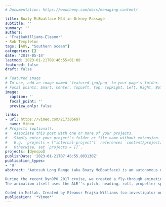 ```yaml
---
# Documentation: https://wowchemy.com/docs/managing-content/

title: Boaty McBoatface M44 in Orkney Passage
subtitle: ''
summary: ''
authors:
- "FrajkaWilliams-Eleanor"
- Rob Templeton
tags: [AUV, "Southern ocean"]
categories: []
date: '2017-05-14'
lastmod: 2023-01-21T08:46:55+01:00
featured: false
draft: false

# Featured image
# To use, add an image named `featured.jpg/png` to your page's folder.
# Focal points: Smart, Center, TopLeft, Top, TopRight, Left, Right, BottomLeft, Bottom, BottomRight.
image:
  caption: ''
  focal_point: ''
  preview_only: false

links:
- url: https://vimeo.com/217386697
  name: Video
# Projects (optional).
#   Associate this post with one or more of your projects.
#   Simply enter your project's folder or file name without extension.
#   E.g. `projects = ["internal-project"]` references `content/project/deep-learning/index.md`.
#   Otherwise, set `projects = []`.
projects: [dynopo]
publishDate: '2023-01-21T07:46:55.803130Z'
publication_types:
- '0'
abstract: 'Autosub Long Range (aka Boaty McBoatface) is an autonomous underwater vehicle developed at the National Oceanography Centre Southampton. For its maiden voyage, University of Southampton oceanographers led by Alberto Naveira Garabato deployed the ALR around Orkney Passage as part of the DynOPO (Dynamics of the Orkney Passage Outflow) field operations in 2017.

During the recent DynOPO 2017 cruise, we created a fly-through animation of Autosub Long Range''s voyage (3.5 days, compressed into 3.5 minutes) to visualise its progress. It has cameo appearances by a Rockland Vertical Microstructure Profiler and the British Antarctic Survey ship, the RRS James Clark Ross.
The animation itself uses the ALR''s pitch, heading, roll, propeller speed and position information, the JCR heading and position, and the VMP position and depth.

Coded in Matlab. Created by Eleanor Frajka-Williams (co-investigator on DynOPO project) with help from Rob Templeton (National Oceanography Centre, Marine Autonomous and Robotic Systems engineer - http://noc.ac.uk/facilities/marine-autonomous-robotic-systems/autosubs), and input from several members of the expedition.'
publication: '*Vimeo*'
---
```

